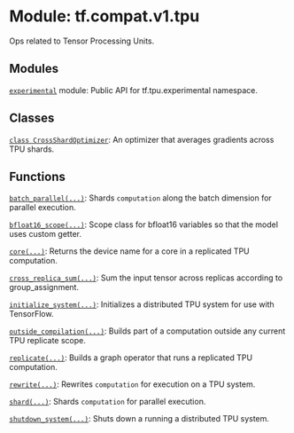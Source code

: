 <div itemscope itemtype="http://developers.google.com/ReferenceObject">
<meta itemprop="name" content="tf.compat.v1.tpu" />
<meta itemprop="path" content="Stable" />
</div>

# Module: tf.compat.v1.tpu

Ops related to Tensor Processing Units.

<!-- Placeholder for "Used in" -->


## Modules

[`experimental`](../../../tf/compat/v1/tpu/experimental.md) module: Public API for tf.tpu.experimental namespace.

## Classes

[`class CrossShardOptimizer`](../../../tf/compat/v1/tpu/CrossShardOptimizer.md): An optimizer that averages gradients across TPU shards.

## Functions

[`batch_parallel(...)`](../../../tf/compat/v1/tpu/batch_parallel.md): Shards `computation` along the batch dimension for parallel execution.

[`bfloat16_scope(...)`](../../../tf/compat/v1/tpu/bfloat16_scope.md): Scope class for bfloat16 variables so that the model uses custom getter.

[`core(...)`](../../../tf/compat/v1/tpu/core.md): Returns the device name for a core in a replicated TPU computation.

[`cross_replica_sum(...)`](../../../tf/compat/v1/tpu/cross_replica_sum.md): Sum the input tensor across replicas according to group_assignment.

[`initialize_system(...)`](../../../tf/compat/v1/tpu/initialize_system.md): Initializes a distributed TPU system for use with TensorFlow.

[`outside_compilation(...)`](../../../tf/compat/v1/tpu/outside_compilation.md): Builds part of a computation outside any current TPU replicate scope.

[`replicate(...)`](../../../tf/compat/v1/tpu/replicate.md): Builds a graph operator that runs a replicated TPU computation.

[`rewrite(...)`](../../../tf/compat/v1/tpu/rewrite.md): Rewrites `computation` for execution on a TPU system.

[`shard(...)`](../../../tf/compat/v1/tpu/shard.md): Shards `computation` for parallel execution.

[`shutdown_system(...)`](../../../tf/compat/v1/tpu/shutdown_system.md): Shuts down a running a distributed TPU system.

